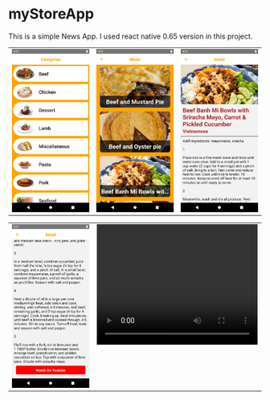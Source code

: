 # myStoreApp

This is a simple News App. 
I used react native 0.65 version in this project.

<!DOCTYPE html>
<html>
  <head>
  </head>
  <body>
    <table>
    <tr>
    <td valign="top" width="33%">
<div align="center">  
<img style="width: 100%; height:auto;" src="./src/images/1.png" />
</div>

</td>
<td valign="top" width="33%">

<div align="center">  
<img style="width: 100%; height:auto;" src="./src/images/2.png" />
</div>

</td>
<td valign="top" width="33%">
<div align="center">
<img style="width: 100%; height:auto;" src="./src/images/3.png" />
</div>  
</td>
</tr>
</table>
    <table>
    <tr>
<td valign="top" width="33%">
<div align="center">
<img style="width: 100%; height:auto;" src="./src/images/4.png" />
</div>  
</td>
<td valign="top" width="33%">
<div align="center">
            <video width="320" height="240" controls autoplay mute>
                <source src="./src/videos/1.mp4" type="video/mp4">
                <source src="./src/videos/1.ogg" type="video/ogg">
                Your browser does not support the video tag.
            </video>
</div>  
</td>
</tr>
</table>
  </body>
</html>

